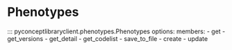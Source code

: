 # Phenotypes

::: pyconceptlibraryclient.phenotypes.Phenotypes
    options:
        members:
            - get
            - get_versions
            - get_detail
            - get_codelist
            - save_to_file
            - create
            - update